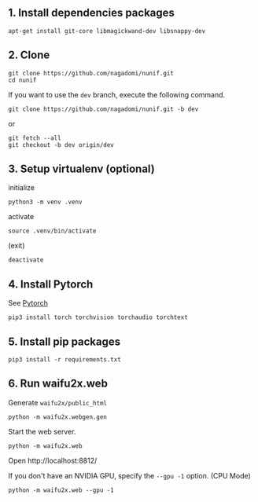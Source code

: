 ## 1. Install dependencies packages

```
apt-get install git-core libmagickwand-dev libsnappy-dev
```

## 2. Clone

```
git clone https://github.com/nagadomi/nunif.git
cd nunif
```

If you want to use the `dev` branch, execute the following command.
```
git clone https://github.com/nagadomi/nunif.git -b dev
```
or
```
git fetch --all
git checkout -b dev origin/dev
```

## 3. Setup virtualenv (optional)

initialize
```
python3 -m venv .venv
```

activate
```
source .venv/bin/activate
```

(exit)
```
deactivate
```

## 4. Install Pytorch

See [Pytorch](https://pytorch.org/get-started/locally/)

```
pip3 install torch torchvision torchaudio torchtext
```

## 5. Install pip packages

```
pip3 install -r requirements.txt
```

## 6. Run waifu2x.web

Generate `waifu2x/public_html`
```
python -m waifu2x.webgen.gen
```

Start the web server.
```
python -m waifu2x.web
```
Open http://localhost:8812/

If you don't have an NVIDIA GPU, specify the `--gpu -1` option. (CPU Mode)
```
python -m waifu2x.web --gpu -1
```
